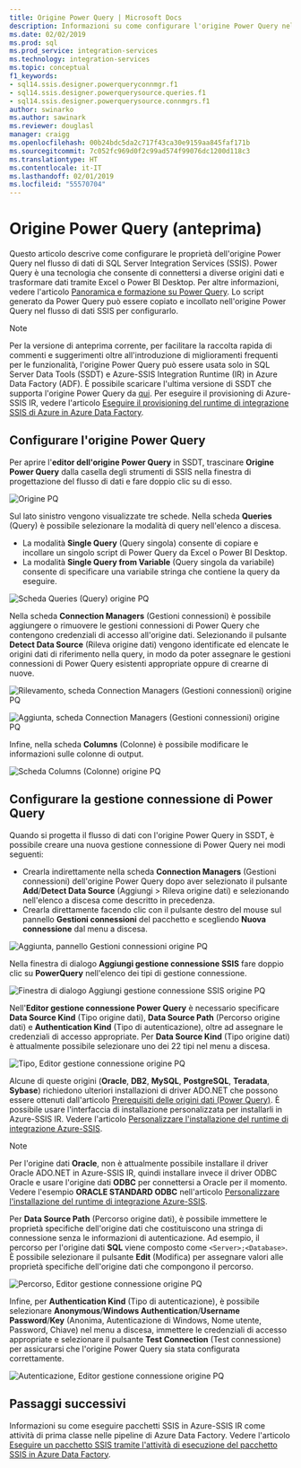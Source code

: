 ```yaml
---
title: Origine Power Query | Microsoft Docs
description: Informazioni su come configurare l'origine Power Query nel flusso di dati di SQL Server Integration Services
ms.date: 02/02/2019
ms.prod: sql
ms.prod_service: integration-services
ms.technology: integration-services
ms.topic: conceptual
f1_keywords:
- sql14.ssis.designer.powerqueryconnmgr.f1
- sql14.ssis.designer.powerquerysource.queries.f1
- sql14.ssis.designer.powerquerysource.connmgrs.f1
author: swinarko
ms.author: sawinark
ms.reviewer: douglasl
manager: craigg
ms.openlocfilehash: 00b24bdc5da2c717f43ca30e9159aa845faf171b
ms.sourcegitcommit: 7c052fc969d0f2c99ad574f99076dc1200d118c3
ms.translationtype: HT
ms.contentlocale: it-IT
ms.lasthandoff: 02/01/2019
ms.locfileid: "55570704"
---
```

# <a name="power-query-source-preview"></a>Origine Power Query (anteprima)

Questo articolo descrive come configurare le proprietà dell'origine Power Query nel flusso di dati di SQL Server Integration Services (SSIS). Power Query è una tecnologia che consente di connettersi a diverse origini dati e trasformare dati tramite Excel o Power BI Desktop. Per altre informazioni, vedere l'articolo [Panoramica e formazione su Power Query](https://support.office.com/article/power-query-overview-and-learning-ed614c81-4b00-4291-bd3a-55d80767f81d). Lo script generato da Power Query può essere copiato e incollato nell'origine Power Query nel flusso di dati SSIS per configurarlo.
  
> [!NOTE]
> Per la versione di anteprima corrente, per facilitare la raccolta rapida di commenti e suggerimenti oltre all'introduzione di miglioramenti frequenti per le funzionalità, l'origine Power Query può essere usata solo in SQL Server Data Tools (SSDT) e Azure-SSIS Integration Runtime (IR) in Azure Data Factory (ADF). È possibile scaricare l'ultima versione di SSDT che supporta l'origine Power Query da [qui](https://docs.microsoft.com/sql/ssdt/download-sql-server-data-tools-ssdt?view=sql-server-2017). Per eseguire il provisioning di Azure-SSIS IR, vedere l'articolo [Eseguire il provisioning del runtime di integrazione SSIS di Azure in Azure Data Factory](https://docs.microsoft.com/azure/data-factory/tutorial-deploy-ssis-packages-azure).

## <a name="configure-the-power-query-source"></a>Configurare l'origine Power Query

Per aprire l'**editor dell'origine Power Query** in SSDT, trascinare **Origine Power Query** dalla casella degli strumenti di SSIS nella finestra di progettazione del flusso di dati e fare doppio clic su di esso.  

![Origine PQ](media/power-query-source/pq-source.png)

Sul lato sinistro vengono visualizzate tre schede. Nella scheda **Queries** (Query) è possibile selezionare la modalità di query nell'elenco a discesa.
-   La modalità **Single Query** (Query singola) consente di copiare e incollare un singolo script di Power Query da Excel o Power BI Desktop.
-   La modalità **Single Query from Variable** (Query singola da variabile) consente di specificare una variabile stringa che contiene la query da eseguire.

![Scheda Queries (Query) origine PQ](media/power-query-source/pq-source-queries-tab-single.png)

Nella scheda **Connection Managers** (Gestioni connessioni) è possibile aggiungere o rimuovere le gestioni connessioni di Power Query che contengono credenziali di accesso all'origine dati. Selezionando il pulsante **Detect Data Source** (Rileva origine dati) vengono identificate ed elencate le origini dati di riferimento nella query, in modo da poter assegnare le gestioni connessioni di Power Query esistenti appropriate oppure di crearne di nuove.

![Rilevamento, scheda Connection Managers (Gestioni connessioni) origine PQ](media/power-query-source/pq-source-connection-managers-tab-detect.png)

![Aggiunta, scheda Connection Managers (Gestioni connessioni) origine PQ](media/power-query-source/pq-source-connection-managers-tab-add.png)

Infine, nella scheda **Columns** (Colonne) è possibile modificare le informazioni sulle colonne di output.

![Scheda Columns (Colonne) origine PQ](media/power-query-source/pq-source-columns-tab.png)

## <a name="configure-the-power-query-connection-manager"></a>Configurare la gestione connessione di Power Query

Quando si progetta il flusso di dati con l'origine Power Query in SSDT, è possibile creare una nuova gestione connessione di Power Query nei modi seguenti:
- Crearla indirettamente nella scheda **Connection Managers** (Gestioni connessioni) dell'origine Power Query dopo aver selezionato il pulsante **Add**/**Detect Data Source** (Aggiungi > Rileva origine dati) e selezionando **<New connection...>** nell'elenco a discesa come descritto in precedenza.
- Crearla direttamente facendo clic con il pulsante destro del mouse sul pannello **Gestioni connessioni** del pacchetto e scegliendo **Nuova connessione** dal menu a discesa.

![Aggiunta, pannello Gestioni connessioni origine PQ](media/power-query-source/pq-source-connection-managers-panel-add.png)

Nella finestra di dialogo **Aggiungi gestione connessione SSIS** fare doppio clic su **PowerQuery** nell'elenco dei tipi di gestione connessione.

![Finestra di dialogo Aggiungi gestione connessione SSIS origine PQ](media/power-query-source/pq-source-connection-managers-panel-add-dialog.png)

Nell'**Editor gestione connessione Power Query** è necessario specificare **Data Source Kind** (Tipo origine dati), **Data Source Path** (Percorso origine dati) e **Authentication Kind** (Tipo di autenticazione), oltre ad assegnare le credenziali di accesso appropriate. Per **Data Source Kind** (Tipo origine dati) è attualmente possibile selezionare uno dei 22 tipi nel menu a discesa.

![Tipo, Editor gestione connessione origine PQ](media/power-query-source/pq-source-connection-manager-editor-kind.png)

Alcune di queste origini (**Oracle**, **DB2**, **MySQL**, **PostgreSQL**, **Teradata**, **Sybase**) richiedono ulteriori installazioni di driver ADO.NET che possono essere ottenuti dall'articolo [Prerequisiti delle origini dati (Power Query)](https://support.office.com/article/data-source-prerequisites-power-query-6062cf52-c764-45d0-a1c6-fbf8fc05b05a). È possibile usare l'interfaccia di installazione personalizzata per installarli in Azure-SSIS IR. Vedere l'articolo [Personalizzare l'installazione del runtime di integrazione Azure-SSIS](https://docs.microsoft.com/azure/data-factory/how-to-configure-azure-ssis-ir-custom-setup).

> [!NOTE]
> Per l'origine dati **Oracle**, non è attualmente possibile installare il driver Oracle ADO.NET in Azure-SSIS IR, quindi installare invece il driver ODBC Oracle e usare l'origine dati **ODBC** per connettersi a Oracle per il momento. Vedere l'esempio **ORACLE STANDARD ODBC** nell'articolo [Personalizzare l'installazione del runtime di integrazione Azure-SSIS](https://docs.microsoft.com/azure/data-factory/how-to-configure-azure-ssis-ir-custom-setup).

Per **Data Source Path** (Percorso origine dati), è possibile immettere le proprietà specifiche dell'origine dati che costituiscono una stringa di connessione senza le informazioni di autenticazione. Ad esempio, il percorso per l'origine dati **SQL** viene composto come `<Server>;<Database>`. È possibile selezionare il pulsante **Edit** (Modifica) per assegnare valori alle proprietà specifiche dell'origine dati che compongono il percorso.

![Percorso, Editor gestione connessione origine PQ](media/power-query-source/pq-source-connection-manager-editor-path.png)

Infine, per **Authentication Kind** (Tipo di autenticazione), è possibile selezionare **Anonymous**/**Windows Authentication**/**Username Password**/**Key** (Anonima, Autenticazione di Windows, Nome utente, Password, Chiave) nel menu a discesa, immettere le credenziali di accesso appropriate e selezionare il pulsante **Test Connection** (Test connessione) per assicurarsi che l'origine Power Query sia stata configurata correttamente.

![Autenticazione, Editor gestione connessione origine PQ](media/power-query-source/pq-source-connection-manager-editor-authentication.png)

## <a name="next-steps"></a>Passaggi successivi
Informazioni su come eseguire pacchetti SSIS in Azure-SSIS IR come attività di prima classe nelle pipeline di Azure Data Factory. Vedere l'articolo [Eseguire un pacchetto SSIS tramite l'attività di esecuzione del pacchetto SSIS in Azure Data Factory](https://docs.microsoft.com/azure/data-factory/how-to-invoke-ssis-package-ssis-activity).
